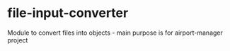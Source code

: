 # file-input-converter
Module to convert files into objects - main purpose is for airport-manager project
